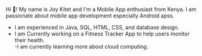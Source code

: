 Hi 👋! My name is Joy Kitet and I'm a Mobile App enthusiast from Kenya.
I am passionate about mobile app development especially Android  apss.
- I am experienced in  Java, SQL, HTML, CSS, and database design.  
- I am  Currently working on a Fitness Tracker App to help users monitor their health.  
-I am currently learning more about cloud computing.  
